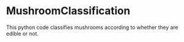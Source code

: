 # MushroomClassification

This python code classifies mushrooms according to whether they are edible or not.
